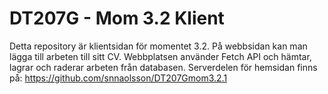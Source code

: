 # DT207G - Mom 3.2 Klient
Detta repository är klientsidan för momentet 3.2.
På webbsidan kan man lägga till arbeten till sitt CV. 
Webbplatsen använder Fetch API och hämtar, lagrar och raderar arbeten från databasen.
Serverdelen för hemsidan finns på: https://github.com/snnaolsson/DT207Gmom3.2.1 

